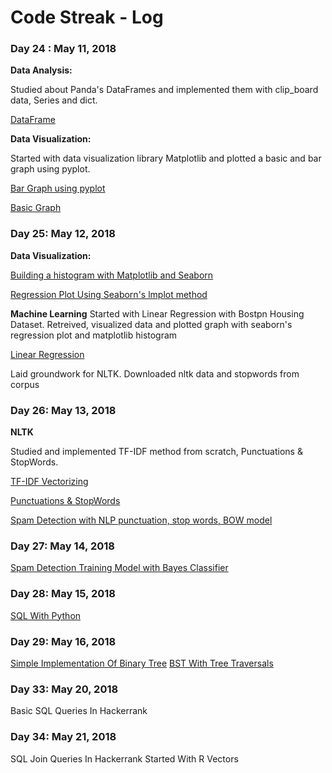 # Code Streak - Log

### Day 24 : May 11, 2018

**Data Analysis:**

Studied about Panda's DataFrames and implemented them with clip_board data, Series and dict.

[DataFrame](https://github.com/JShilpa/Data-Analysis-and-Visualization/blob/master/Pandas/DataFrames.ipynb)

**Data Visualization:** 

Started with data visualization library Matplotlib and plotted a basic and bar graph using pyplot.

[Bar Graph using pyplot](https://github.com/JShilpa/Data-Analysis-and-Visualization/blob/master/Data%20Visualization/Matplotlib/Bar%20Graph.ipynb)

[Basic Graph](https://github.com/JShilpa/Data-Analysis-and-Visualization/blob/master/Data%20Visualization/Matplotlib/basic.ipynb)

### Day 25: May 12, 2018

**Data Visualization:** 

[Building a histogram with Matplotlib and Seaborn](https://github.com/JShilpa/Data-Analysis-and-Visualization/blob/master/Data%20Visualization/Histograms.ipynb)

[Regression Plot Using Seaborn's lmplot method](https://github.com/JShilpa/Data-Analysis-and-Visualization/blob/master/Data%20Visualization/Regression%20Plots.ipynb)

**Machine Learning**
Started with Linear Regression with Bostpn Housing Dataset. Retreived, visualized data and plotted graph with seaborn's regression plot and matplotlib histogram

[Linear Regression](https://github.com/JShilpa/Data-Analysis-and-Visualization/blob/master/Machine%20Learning/Linear%20Regression.ipynb)

Laid groundwork for NLTK. Downloaded nltk data and stopwords from corpus

### Day 26: May 13, 2018

**NLTK**

Studied and implemented TF-IDF method from scratch, Punctuations & StopWords.

[TF-IDF Vectorizing](https://github.com/JShilpa/Data-Analysis-and-Visualization/blob/master/Machine%20Learning%20%26%20NLP/TF-IDF%20Vectorizing.ipynb)

[Punctuations & StopWords](https://github.com/JShilpa/Data-Analysis-and-Visualization/blob/master/Machine%20Learning%20%26%20NLP/Punctuation%20%26%20StopWords.ipynb)

[Spam Detection with NLP punctuation, stop words, BOW model](https://github.com/JShilpa/Data-Analysis-and-Visualization/blob/master/Machine%20Learning%20%26%20NLP/Spam%20Detection.ipynb)

### Day 27: May 14, 2018

[Spam Detection Training Model with Bayes Classifier](https://github.com/JShilpa/Data-Analysis-and-Visualization/blob/master/Machine%20Learning%20%26%20NLP/Spam%20Detection.ipynb)

### Day 28: May 15, 2018

[SQL With Python](https://github.com/JShilpa/SQL/blob/master/SQL%20%26%20Python/SQLite3%20With%20Panda.ipynb)

### Day 29: May 16, 2018

[Simple Implementation Of Binary Tree](https://github.com/JShilpa/Python-Programs/blob/master/Data%20Structures/Trees/Binary%20Tree/solution.py) [BST With Tree Traversals](https://github.com/JShilpa/Python-Programs/tree/master/Data%20Structures/Trees/Binary%20Search%20Tree)

### Day 33: May 20, 2018

Basic SQL Queries In Hackerrank

### Day 34: May 21, 2018

SQL Join Queries In Hackerrank
Started With R Vectors

###

